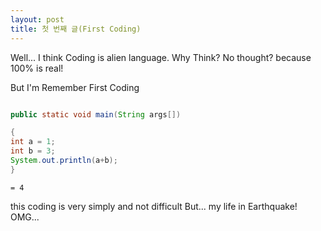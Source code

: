 ```yaml
---
layout: post
title: 첫 번째 글(First Coding)
---
```


Well... I think Coding is alien language.
Why Think? No thought? because 100% is real!

But I'm Remember First Coding

```java

public static void main(String args[])

{
int a = 1;
int b = 3;
System.out.println(a+b);
}

```

`= 4`

this coding is very simply and not difficult
But... my life in Earthquake!
OMG...
